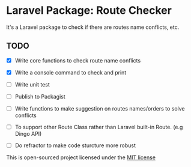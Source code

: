 # Laravel Package: Route Checker

It's a Laravel package to check if there are routes name conflicts, etc.

## TODO
- [x] Write core functions to check route name conflicts
- [x] Write a console command to check and print
- [ ] Write unit test
- [ ] Publish to Packagist
- [ ] Write functions to make suggestion on routes names/orders to solve conflicts 
- [ ] To support other Route Class rather than Laravel built-in Route. (e.g Dingo API)
- [ ] Do refractor to make code sturcture more robust


This is open-sourced project licensed under the [MIT license](http://opensource.org/licenses/MIT)